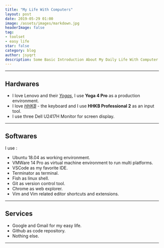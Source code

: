 ```yaml
---
title: "My Life With Computers"
layout: post
date: 2019-05-29 01:00
image: /assets/images/markdown.jpg
headerImage: false
tag:
- toolset
- easy life
star: false
category: blog
author: jsyqrt
description: Some Basic Introduction About My Daily Life With Computer
---
```


---

## Hardwares

* I love Lenovo and their *[Yogas][1]*, I use **Yoga 4 Pro** as a production environment.
* I love *[HHKB][2]* - the keyboard and I use **HHKB Professional 2** as an input tool.
* I use three Dell U2417H Monitor for screen display.

---

## Softwares

I use :

* Ubuntu 18.04 as working environment.
* VMWare 14 Pro as virtual machine environment to run multi platforms.
* VSCode as my favorite IDE.
* Terminator as terminal.
* Fish as linux shell.
* Git as version control tool.
* Chrome as web explorer.
* Vim and Vim related editor shortcuts and extensions.

---

## Services

* Google and Gmail for my easy life.
* Github as code repository.
* Nothing else.

---

[1]: https://en.wikipedia.org/wiki/Lenovo_Yoga
[2]: https://en.wikipedia.org/wiki/Happy_Hacking_Keyboard
